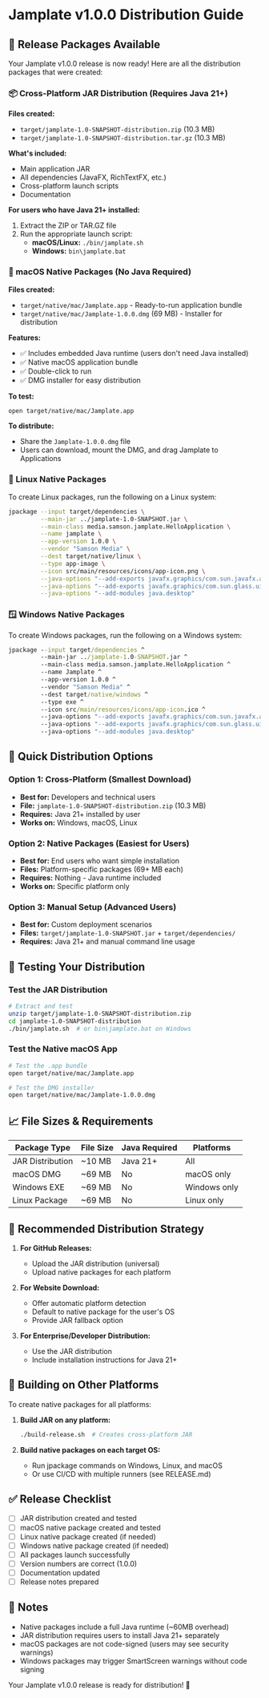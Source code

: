 # Jamplate v1.0.0 Distribution Guide

## 🎉 Release Packages Available

Your Jamplate v1.0.0 release is now ready! Here are all the distribution packages that were created:

### 📦 Cross-Platform JAR Distribution (Requires Java 21+)

**Files created:**
- `target/jamplate-1.0-SNAPSHOT-distribution.zip` (10.3 MB)
- `target/jamplate-1.0-SNAPSHOT-distribution.tar.gz` (10.3 MB)

**What's included:**
- Main application JAR
- All dependencies (JavaFX, RichTextFX, etc.)
- Cross-platform launch scripts
- Documentation

**For users who have Java 21+ installed:**
1. Extract the ZIP or TAR.GZ file
2. Run the appropriate launch script:
   - **macOS/Linux:** `./bin/jamplate.sh`
   - **Windows:** `bin\jamplate.bat`

### 🍎 macOS Native Packages (No Java Required)

**Files created:**
- `target/native/mac/Jamplate.app` - Ready-to-run application bundle
- `target/native/mac/Jamplate-1.0.0.dmg` (69 MB) - Installer for distribution

**Features:**
- ✅ Includes embedded Java runtime (users don't need Java installed)
- ✅ Native macOS application bundle
- ✅ Double-click to run
- ✅ DMG installer for easy distribution

**To test:**
```bash
open target/native/mac/Jamplate.app
```

**To distribute:**
- Share the `Jamplate-1.0.0.dmg` file
- Users can download, mount the DMG, and drag Jamplate to Applications

### 🐧 Linux Native Packages

To create Linux packages, run the following on a Linux system:

```bash
jpackage --input target/dependencies \
         --main-jar ../jamplate-1.0-SNAPSHOT.jar \
         --main-class media.samson.jamplate.HelloApplication \
         --name jamplate \
         --app-version 1.0.0 \
         --vendor "Samson Media" \
         --dest target/native/linux \
         --type app-image \
         --icon src/main/resources/icons/app-icon.png \
         --java-options "--add-exports javafx.graphics/com.sun.javafx.application=ALL-UNNAMED" \
         --java-options "--add-exports javafx.graphics/com.sun.glass.ui=ALL-UNNAMED" \
         --java-options "--add-modules java.desktop"
```

### 🪟 Windows Native Packages

To create Windows packages, run the following on a Windows system:

```cmd
jpackage --input target/dependencies ^
         --main-jar ../jamplate-1.0-SNAPSHOT.jar ^
         --main-class media.samson.jamplate.HelloApplication ^
         --name Jamplate ^
         --app-version 1.0.0 ^
         --vendor "Samson Media" ^
         --dest target/native/windows ^
         --type exe ^
         --icon src/main/resources/icons/app-icon.ico ^
         --java-options "--add-exports javafx.graphics/com.sun.javafx.application=ALL-UNNAMED" ^
         --java-options "--add-exports javafx.graphics/com.sun.glass.ui=ALL-UNNAMED" ^
         --java-options "--add-modules java.desktop"
```

## 🚀 Quick Distribution Options

### Option 1: Cross-Platform (Smallest Download)
- **Best for:** Developers and technical users
- **File:** `jamplate-1.0-SNAPSHOT-distribution.zip` (10.3 MB)
- **Requires:** Java 21+ installed by user
- **Works on:** Windows, macOS, Linux

### Option 2: Native Packages (Easiest for Users)
- **Best for:** End users who want simple installation
- **Files:** Platform-specific packages (69+ MB each)
- **Requires:** Nothing - Java runtime included
- **Works on:** Specific platform only

### Option 3: Manual Setup (Advanced Users)
- **Best for:** Custom deployment scenarios
- **Files:** `target/jamplate-1.0-SNAPSHOT.jar` + `target/dependencies/`
- **Requires:** Java 21+ and manual command line usage

## 🧪 Testing Your Distribution

### Test the JAR Distribution
```bash
# Extract and test
unzip target/jamplate-1.0-SNAPSHOT-distribution.zip
cd jamplate-1.0-SNAPSHOT-distribution
./bin/jamplate.sh  # or bin\jamplate.bat on Windows
```

### Test the Native macOS App
```bash
# Test the .app bundle
open target/native/mac/Jamplate.app

# Test the DMG installer
open target/native/mac/Jamplate-1.0.0.dmg
```

## 📈 File Sizes & Requirements

| Package Type | File Size | Java Required | Platforms |
|-------------|-----------|---------------|-----------|
| JAR Distribution | ~10 MB | Java 21+ | All |
| macOS DMG | ~69 MB | No | macOS only |
| Windows EXE | ~69 MB | No | Windows only |
| Linux Package | ~69 MB | No | Linux only |

## 🎯 Recommended Distribution Strategy

1. **For GitHub Releases:**
   - Upload the JAR distribution (universal)
   - Upload native packages for each platform

2. **For Website Download:**
   - Offer automatic platform detection
   - Default to native package for the user's OS
   - Provide JAR fallback option

3. **For Enterprise/Developer Distribution:**
   - Use the JAR distribution
   - Include installation instructions for Java 21+

## 🔧 Building on Other Platforms

To create native packages for all platforms:

1. **Build JAR on any platform:**
   ```bash
   ./build-release.sh  # Creates cross-platform JAR
   ```

2. **Build native packages on each target OS:**
   - Run jpackage commands on Windows, Linux, and macOS
   - Or use CI/CD with multiple runners (see RELEASE.md)

## ✅ Release Checklist

- [ ] JAR distribution created and tested
- [ ] macOS native package created and tested  
- [ ] Linux native package created (if needed)
- [ ] Windows native package created (if needed)
- [ ] All packages launch successfully
- [ ] Version numbers are correct (1.0.0)
- [ ] Documentation updated
- [ ] Release notes prepared

## 📝 Notes

- Native packages include a full Java runtime (~60MB overhead)
- JAR distribution requires users to install Java 21+ separately
- macOS packages are not code-signed (users may see security warnings)
- Windows packages may trigger SmartScreen warnings without code signing

Your Jamplate v1.0.0 release is ready for distribution! 🎉 